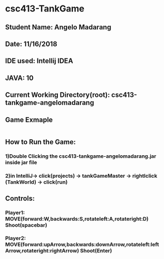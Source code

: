 # csc413-TankGame

## Student Name: Angelo Madarang
## Date: 11/16/2018
## IDE used: Intellij IDEA
## JAVA: 10
## Current Working Directory(root): csc413-tankgame-angelomadarang

## Game Exmaple
<img src='' />

## **How to Run the Game:**

### 1)Double Clicking the csc413-tankgame-angelomadarang.jar inside jar file

### 2)in IntelliJ-> click(projects) -> tankGameMaster -> rightlclick (TankWorld) -> click(run)                  

## __Controls:__

### Player1: MOVE(forward:W,backwards:S,rotateleft:A,rotateright:D) Shoot(spacebar)
### Player2: MOVE(forward:upArrow,backwards:downArrow,rotateleft:leftArrow,rotateright:rightArrow) Shoot(Enter)
